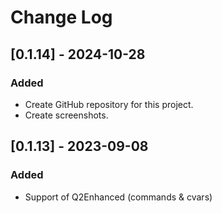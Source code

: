 # Change Log

## [0.1.14] - 2024-10-28

### Added

- Create GitHub repository for this project.
- Create screenshots.

## [0.1.13] - 2023-09-08

### Added

- Support of Q2Enhanced (commands & cvars)
